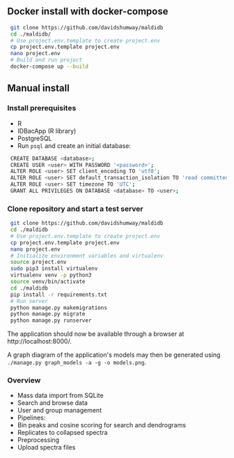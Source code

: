 ## Docker install with docker-compose
```bash
 git clone https://github.com/davidshumway/maldidb
 cd ./maldidb/
 # Use project.env.template to create project.env
 cp project.env.template project.env
 nano project.env
 # Build and run project
 docker-compose up --build
```

## Manual install
### Install prerequisites
- R
- IDBacApp (R library)
- PostgreSQL
 - Run `psql` and create an initial database:
```bash
 CREATE DATABASE <database>;
 CREATE USER <user> WITH PASSWORD '<password>';
 ALTER ROLE <user> SET client_encoding TO 'utf8';
 ALTER ROLE <user> SET default_transaction_isolation TO 'read committed';
 ALTER ROLE <user> SET timezone TO 'UTC';
 GRANT ALL PRIVILEGES ON DATABASE <database> TO <user>;
```

### Clone repository and start a test server
```bash
 git clone https://github.com/davidshumway/maldidb
 cd ./maldidb
 # Use project.env.template to create project.env
 cp project.env.template project.env
 nano project.env
 # Initialize environment variables and virtualenv
 source project.env
 sudo pip3 install virtualenv
 virtualenv venv -p python3
 source venv/bin/activate
 cd ./maldidb
 pip install -r requirements.txt
 # Run server
 python manage.py makemigrations
 python manage.py migrate
 python manage.py runserver
```

The application should now be available through a browser at
http://localhost:8000/.

A graph diagram of the application's models may then be generated
using ```./manage.py graph_models -a -g -o models.png```.

### Overview
- Mass data import from SQLite
- Search and browse data
- User and group management 
- Pipelines:
 - Bin peaks and cosine scoring for search and dendrograms
 - Replicates to collapsed spectra
 - Preprocessing
 - Upload spectra files

